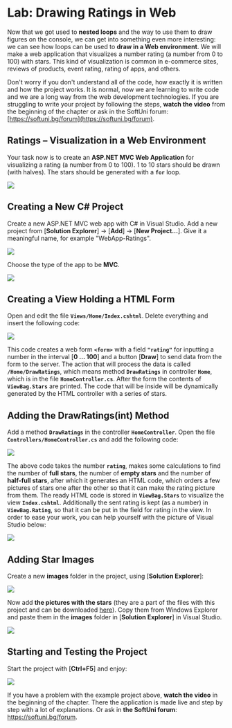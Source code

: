 # Lab: Drawing Ratings in Web

Now that we got used to **nested loops** and the way to use them to draw figures on the console, we can get into something even more interesting: we can see how loops can be used to **draw in a Web environment**. We will make a web application that visualizes a number rating (a number from 0 to 100) with stars. This kind of visualization is common in e-commerce sites, reviews of products, event rating, rating of apps, and others.

Don't worry if you don't understand all of the code, how exactly it is written and how the project works. It is normal, now we are learning to write code and we are a long way from the web development technologies. If you are struggling to write your project by following the steps, **watch the video** from the beginning of the chapter or ask in the SoftUni forum: [https://softuni.bg/forum](https://softuni.bg/forum).

## Ratings – Visualization in a Web Environment

Your task now is to create an **ASP.NET MVC Web Application** for visualizing a rating (a number from 0 to 100). 1 to 10 stars should be drawn (with halves). The stars should be generated with a **`for`** loop.

![](/assets/chapter-6-images/11.Ratings-01.png)

## Creating a New C# Project

Create a new ASP.NET MVC web app with C# in Visual Studio. Add a new project from [**Solution Explorer**] -> [**Add**] -> [**New Project…**]. Give it a meaningful name, for example "WebApp-Ratings".

![](/assets/chapter-6-images/11.Ratings-02.png)

Choose the type of the app to be **MVC**.

![](/assets/chapter-6-images/11.Ratings-03.png)

## Creating a View Holding a HTML Form 

Open and edit the file **`Views/Home/Index.cshtml`**. Delete everything and insert the following code:

![](/assets/chapter-6-images/11.Ratings-04.png)

This code creates a web form **`<form>`** with a field **`"rating"`** for inputting a number in the interval [**0 … 100**] and a button [**Draw**] to send data from the form to the server. The action that will process the data is called **`/Home/DrawRatings`**, which means method **`DrawRatings`** in controller **`Home`**, which is in the file **`HomeController.cs`**. After the form the contents of **`ViewBag.Stars`** are printed. The code that will be inside will be dynamically generated by the HTML controller with a series of stars.

## Adding the DrawRatings(int) Method

Add a method **`DrawRatings`** in the controller **`HomeController`**. Open the file **`Controllers/HomeController.cs`** and add the following code:

![](/assets/chapter-6-images/11.Ratings-05.png)

The above code takes the number **`rating`**, makes some calculations to find the number of **full stars**, the number of **empty stars** and the number of **half-full stars**, after which it generates an HTML code, which orders a few pictures of stars one after the other so that it can make the rating picture from them. The ready HTML code is stored in **`ViewBag.Stars`** to visualize the view **`Index.cshtml`**. Additionally the sent rating is kept (as a number) in **`ViewBag.Rating`**, so that it can be put in the field for rating in the view. In order to ease your work, you can help yourself with the picture of Visual Studio below:

![](/assets/chapter-6-images/11.Ratings-06.png)

## Adding Star Images

Create a new **images** folder in the project, using [**Solution Explorer**]:
  
![](/assets/chapter-6-images/11.Ratings-07.png)

Now add **the pictures with the stars** (they are a part of the files with this project and can be downloaded [here](https://github.com/SoftUni/Programming-Basics-Book-CSharp-BG/tree/master/assets/chapter-6-assets)). Copy them from Windows Explorer and paste them in the **images** folder in [**Solution Explorer**] in Visual Studio.

![](/assets/chapter-6-images/11.Ratings-08.png)

## Starting and Testing the Project

Start the project with [**Ctrl+F5**] and enjoy:

![](/assets/chapter-6-images/11.Ratings-09.png)

If you have a problem with the example project above, **watch the video** in the beginning of the chapter. There the application is made live and step by step with a lot of explanations. Or ask in **the SoftUni forum**: https://softuni.bg/forum.
